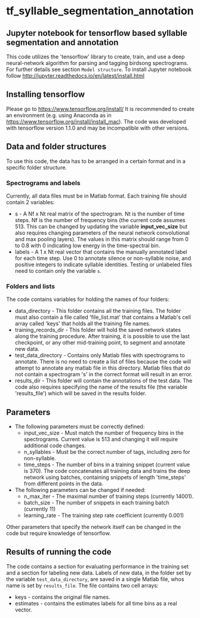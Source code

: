# tf_syllable_segmentation_annotation
## Jupyter notebook for tensorflow based syllable segmentation and annotation
This code utilizes the 'tensorflow' library to create, train, and use a deep neural-network algorithm for parsing and tagging birdsong spectrograms. For further details see section `Model structure`.
To install Jupyter notebook follow http://jupyter.readthedocs.io/en/latest/install.html
## Installing tensorflow
Please go to https://www.tensorflow.org/install/
It is recommended to create an environment (e.g. using Anaconda as in https://www.tensorflow.org/install/install_mac). The code was developed with tensorflow version 1.1.0 and may be incompatible with other versions. 
## Data and folder structures
To use this code, the data has to be arranged in a certain format and in a specific folder structure.
### Spectrograms and labels
Currently, all data files must be in Matlab format. Each training file should contain 2 variables:
* s - A Nf x Nt real matrix of the spectrogram. Nt is the number of time steps. Nf is the number of frequency bins (the current code assumes 513. This can be changed by updating the variable __input_vec_size__ but also requires changing parameters of the neural network convolutional and max pooling layers). 
The values in this matrix should range from 0 to 0.8 with 0 indicating low energy in the time-spectral bin.
* labels - A 1 x Nt real vector that contains the manually annotated label for each time step. Use 0 to annotate silence or non-syllable noise, and positive integers to indicate syllable identities.
Testing or unlabeled files need to contain only the variable `s`.
### Folders and lists
The code contains variables for holding the names of four folders:
* data_directory - This folder contains all the training files. The folder must also contain a file called 'file_list.mat' that contains a Matlab's cell array called 'keys' that holds all the training file names.
* training_records_dir - This folder will hold the saved network states along the training procedure. After training, it is possible to use the last checkpoint, or any other mid-training point, to segment and annotate new data.
* test_data_directory - Contains only Matlab files with spectrograms to annotate. There is no need to create a list of files because the code will attempt to annotate any matlab file in this directory. Matlab files that do not contain a spectrogram 's' in the correct format will result in an error.
* results_dir - This folder will contain the annotations of the test data.
The code also requires specifying the name of the results file (the variable 'results_file') which will be saved in the results folder.
## Parameters
* The following parameters must be correctly defined:
  * input_vec_size - Must match the number of frequency bins in the spectrograms. Current value is 513 and changing it will require additional code changes.
  * n_syllables - Must be the correct number of tags, including zero for non-syllable.
  * time_steps - The number of bins in a training snippet (current value is 370). The code concatenates all training data and trains the deep network using batches, containing snippets of length 'time_steps' from different points in the data.
* The following parameters can be changed if needed:
  * n_max_iter - The maximal number of training steps (currently 14001).
  * batch_size - The number of snippets in each training batch (currently 11)
  * learning_rate - The training step rate coefficient (currently 0.001)

Other parameters that specify the network itself can be changed in the code but require knowledge of tensorflow.
## Results of running the code
The code contains a section for evaluating performance in the training set and a section for labeling new data.
Labels of new data, in the folder set by the variable `test_data_directory`, are saved in a single Matlab file, whos name is set by `results_file`. The file contains two cell arrays:
* keys - contains the original file names.
* estimates - contains the estimates labels for all time bins as a real vector.
